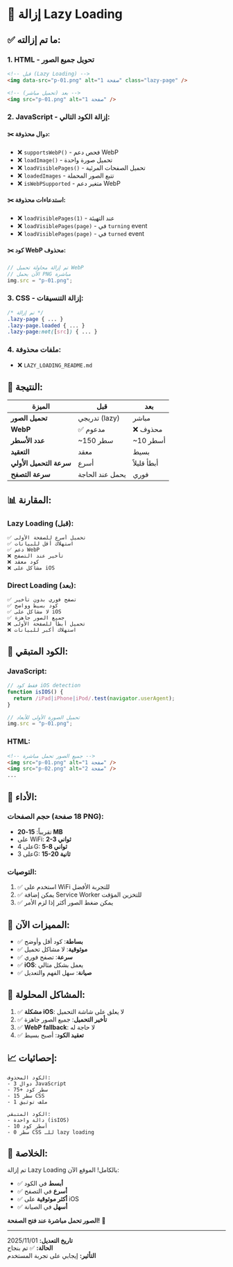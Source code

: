 # 🚀 إزالة Lazy Loading

## ✅ ما تم إزالته:

### **1. HTML - تحويل جميع الصور**
```html
<!-- قبل (Lazy Loading) -->
<img data-src="p-01.png" alt="صفحة 1" class="lazy-page" />

<!-- بعد (تحميل مباشر) -->
<img src="p-01.png" alt="صفحة 1" />
```

### **2. JavaScript - إزالة الكود التالي:**

#### **✂️ دوال محذوفة:**
- ❌ `supportsWebP()` - فحص دعم WebP
- ❌ `loadImage()` - تحميل صورة واحدة
- ❌ `loadVisiblePages()` - تحميل الصفحات المرئية
- ❌ `loadedImages` - تتبع الصور المحملة
- ❌ `isWebPSupported` - متغير دعم WebP

#### **✂️ استدعاءات محذوفة:**
- ❌ `loadVisiblePages(1)` - عند التهيئة
- ❌ `loadVisiblePages(page)` - في `turning` event
- ❌ `loadVisiblePages(page)` - في `turned` event

#### **✂️ كود WebP محذوف:**
```javascript
// تم إزالة محاولة تحميل WebP
// الآن يحمل PNG مباشرة
img.src = "p-01.png";
```

### **3. CSS - إزالة التنسيقات:**
```css
/* تم إزالة */
.lazy-page { ... }
.lazy-page.loaded { ... }
.lazy-page:not([src]) { ... }
```

### **4. ملفات محذوفة:**
- ❌ `LAZY_LOADING_README.md`

## 🎯 النتيجة:

| الميزة | قبل | بعد |
|--------|-----|-----|
| **تحميل الصور** | تدريجي (lazy) | مباشر |
| **WebP** | ✅ مدعوم | ❌ محذوف |
| **عدد الأسطر** | ~150 سطر | ~10 أسطر |
| **التعقيد** | معقد | بسيط |
| **سرعة التحميل الأولي** | أسرع | أبطأ قليلاً |
| **سرعة التصفح** | يحمل عند الحاجة | فوري |

## 📊 المقارنة:

### **Lazy Loading (قبل):**
```
✅ تحميل أسرع للصفحة الأولى
✅ استهلاك أقل للبيانات
✅ دعم WebP
❌ تأخير عند التصفح
❌ كود معقد
❌ مشاكل على iOS
```

### **Direct Loading (بعد):**
```
✅ تصفح فوري بدون تأخير
✅ كود بسيط وواضح
✅ لا مشاكل على iOS
✅ جميع الصور جاهزة
❌ تحميل أبطأ للصفحة الأولى
❌ استهلاك أكبر للبيانات
```

## 🔧 الكود المتبقي:

### **JavaScript:**
```javascript
// فقط كود iOS detection
function isIOS() {
  return /iPad|iPhone|iPod/.test(navigator.userAgent);
}

// تحميل الصورة الأولى للأبعاد
img.src = "p-01.png";
```

### **HTML:**
```html
<!-- جميع الصور تحمل مباشرة -->
<img src="p-01.png" alt="صفحة 1" />
<img src="p-02.png" alt="صفحة 2" />
...
```

## 📱 الأداء:

### **حجم الصفحات (18 صفحة PNG):**
- تقريباً: **15-20 MB**
- على WiFi: **2-3 ثواني**
- على 4G: **5-8 ثواني**
- على 3G: **15-20 ثانية**

### **التوصيات:**
1. ✅ استخدم على WiFi للتجربة الأفضل
2. ✅ يمكن إضافة Service Worker للتخزين المؤقت
3. ✅ يمكن ضغط الصور أكثر إذا لزم الأمر

## 🎨 المميزات الآن:

- ✅ **بساطة**: كود أقل وأوضح
- ✅ **موثوقية**: لا مشاكل تحميل
- ✅ **سرعة**: تصفح فوري
- ✅ **iOS**: يعمل بشكل مثالي
- ✅ **صيانة**: سهل الفهم والتعديل

## 🐛 المشاكل المحلولة:

1. ✅ **مشكلة iOS**: لا يعلق على شاشة التحميل
2. ✅ **تأخير التحميل**: جميع الصور جاهزة
3. ✅ **WebP fallback**: لا حاجة له
4. ✅ **تعقيد الكود**: أصبح بسيط

## 📈 إحصائيات:

```
الكود المحذوف:
- 3 دوال JavaScript
- 75+ سطر كود
- 15 سطر CSS
- 1 ملف توثيق

الكود المتبقي:
- دالة واحدة (isIOS)
- 10 أسطر كود
- 0 سطر CSS للـ lazy loading
```

## 🚀 الخلاصة:

تم إزالة Lazy Loading بالكامل! الموقع الآن:
- ✅ **أبسط** في الكود
- ✅ **أسرع** في التصفح
- ✅ **أكثر موثوقية** على iOS
- ✅ **أسهل** في الصيانة

**الصور تحمل مباشرة عند فتح الصفحة!** 🎉

---

**تاريخ التعديل:** 2025/11/01  
**الحالة:** ✅ تم بنجاح  
**التأثير:** إيجابي على تجربة المستخدم
